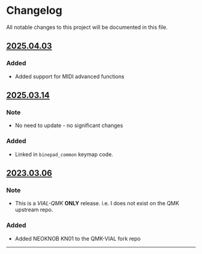 # Changelog

All notable changes to this project will be documented in this file.


## [2025.04.03]

### Added

- Added support for MIDI advanced functions

## [2025.03.14]

### Note

- No need to update - no significant changes

### Added

- Linked in `binepad_common` keymap code.  


## [2023.03.06]

### Note

- This is a *VIAL-QMK* **ONLY** release.  i.e. I does not exist on the QMK upstream repo.

### Added

- Added NEOKNOB KN01 to the QMK-VIAL fork repo


---

[2025.04.03]: https://github.com/qmk/qmk_userspace/commit/001d698d014c06a10c6f2ff0b1274faaa76344fa
[2025.03.14]: https://github.com/binepad-global/qmk_userspace_binepad/commit/c5863773217413ef0ddd2bd6725312ca3eeaef5e
[2023.03.06]: https://github.com/vial-kb/vial-qmk/pull/390
